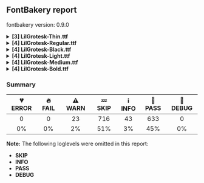 ## FontBakery report

fontbakery version: 0.9.0

<details><summary><b>[3] LilGrotesk-Thin.ttf</b></summary><div><details><summary>⚠ <b>WARN:</b> Is there kerning info for non-ligated sequences? (<a href="https://font-bakery.readthedocs.io/en/stable/fontbakery/profiles/googlefonts.html#com.google.fonts/check/kerning_for_non_ligated_sequences">com.google.fonts/check/kerning_for_non_ligated_sequences</a>)</summary><div>


* ⚠ **WARN** GPOS table lacks kerning info for the following non-ligated sequences:

	- f + f

	- f + l

	- l + f

	- f + i

	- i + l [code: lacks-kern-info]
</div></details><details><summary>⚠ <b>WARN:</b> Check if each glyph has the recommended amount of contours. (<a href="https://font-bakery.readthedocs.io/en/stable/fontbakery/profiles/universal.html#com.google.fonts/check/contour_count">com.google.fonts/check/contour_count</a>)</summary><div>


* ⚠ **WARN** This check inspects the glyph outlines and detects the total number of contours in each of them. The expected values are infered from the typical ammounts of contours observed in a large collection of reference font families. The divergences listed below may simply indicate a significantly different design on some of your glyphs. On the other hand, some of these may flag actual bugs in the font such as glyphs mapped to an incorrect codepoint. Please consider reviewing the design and codepoint assignment of these to make sure they are correct.

The following glyphs do not have the recommended number of contours:

	- Glyph name: ae	Contours detected: 4	Expected: 3

	- Glyph name: aogonek	Contours detected: 3	Expected: 2

	- Glyph name: dcroat	Contours detected: 3	Expected: 2

	- Glyph name: eogonek	Contours detected: 3	Expected: 2

	- Glyph name: hbar	Contours detected: 2	Expected: 1

	- Glyph name: Ldot	Contours detected: 1	Expected: 2

	- Glyph name: Tbar	Contours detected: 2	Expected: 1

	- Glyph name: tbar	Contours detected: 2	Expected: 1

	- Glyph name: Uogonek	Contours detected: 2	Expected: 1

	- Glyph name: uogonek	Contours detected: 2	Expected: 1

	- Glyph name: uni01EA	Contours detected: 3	Expected: 2

	- Glyph name: uni01EB	Contours detected: 3	Expected: 2

	- Glyph name: aeacute	Contours detected: 5	Expected: 4

	- Glyph name: uni1E08	Contours detected: 3	Expected: 2

	- Glyph name: uni1E09	Contours detected: 3	Expected: 2

	- Glyph name: uni1E1C	Contours detected: 3	Expected: 2

	- Glyph name: uni1E1D	Contours detected: 4	Expected: 3

	- Glyph name: quotedblbase	Contours detected: 1	Expected: 2

	- Glyph name: Ldot	Contours detected: 1	Expected: 2

	- Glyph name: Tbar	Contours detected: 2	Expected: 1

	- Glyph name: Uogonek	Contours detected: 2	Expected: 1

	- Glyph name: ae	Contours detected: 4	Expected: 3

	- Glyph name: aeacute	Contours detected: 5	Expected: 4

	- Glyph name: aogonek	Contours detected: 3	Expected: 2

	- Glyph name: dcroat	Contours detected: 3	Expected: 2

	- Glyph name: eogonek	Contours detected: 3	Expected: 2

	- Glyph name: fi	Contours detected: 2	Expected: 3

	- Glyph name: hbar	Contours detected: 2	Expected: 1

	- Glyph name: quotedblbase	Contours detected: 1	Expected: 2

	- Glyph name: tbar	Contours detected: 2	Expected: 1

	- Glyph name: uni1E08	Contours detected: 3	Expected: 2

	- Glyph name: uni1E09	Contours detected: 3	Expected: 2

	- Glyph name: uni1E1C	Contours detected: 3	Expected: 2

	- Glyph name: uni1E1D	Contours detected: 4	Expected: 3

	- Glyph name: uogonek	Contours detected: 2	Expected: 1
 [code: contour-count]
</div></details><details><summary>⚠ <b>WARN:</b> Do outlines contain any jaggy segments? (<a href="https://font-bakery.readthedocs.io/en/stable/fontbakery/profiles/<Section: Outline Correctness Checks>.html#com.google.fonts/check/outline_jaggy_segments">com.google.fonts/check/outline_jaggy_segments</a>)</summary><div>


* ⚠ **WARN** The following glyphs have jaggy segments:

	* a (U+0061): L<<390.0,0.0>--<390.0,144.0>>/B<<390.0,144.0>-<384.0,106.0>-<361.0,71.5>> = 8.972626614896358

	* aacute (U+00E1): L<<390.0,0.0>--<390.0,144.0>>/B<<390.0,144.0>-<384.0,106.0>-<361.0,71.5>> = 8.972626614896358

	* abreve (U+0103): L<<390.0,0.0>--<390.0,144.0>>/B<<390.0,144.0>-<384.0,106.0>-<361.0,71.5>> = 8.972626614896358

	* acircumflex (U+00E2): L<<390.0,0.0>--<390.0,144.0>>/B<<390.0,144.0>-<384.0,106.0>-<361.0,71.5>> = 8.972626614896358

	* adieresis (U+00E4): L<<390.0,0.0>--<390.0,144.0>>/B<<390.0,144.0>-<384.0,106.0>-<361.0,71.5>> = 8.972626614896358

	* ae (U+00E6): L<<390.0,0.0>--<390.0,144.0>>/B<<390.0,144.0>-<384.0,106.0>-<361.0,71.5>> = 8.972626614896358

	* aeacute (U+01FD): L<<390.0,0.0>--<390.0,144.0>>/B<<390.0,144.0>-<384.0,106.0>-<361.0,71.5>> = 8.972626614896358

	* agrave (U+00E0): L<<390.0,0.0>--<390.0,144.0>>/B<<390.0,144.0>-<384.0,106.0>-<361.0,71.5>> = 8.972626614896358

	* amacron (U+0101): L<<390.0,0.0>--<390.0,144.0>>/B<<390.0,144.0>-<384.0,106.0>-<361.0,71.5>> = 8.972626614896358

	* aogonek (U+0105): L<<390.0,0.0>--<390.0,144.0>>/B<<390.0,144.0>-<384.0,106.0>-<361.0,71.5>> = 8.972626614896358

	* aring (U+00E5): L<<390.0,0.0>--<390.0,144.0>>/B<<390.0,144.0>-<384.0,106.0>-<361.0,71.5>> = 8.972626614896358

	* aringacute (U+01FB): L<<390.0,0.0>--<390.0,144.0>>/B<<390.0,144.0>-<384.0,106.0>-<361.0,71.5>> = 8.972626614896358

	* atilde (U+00E3): L<<390.0,0.0>--<390.0,144.0>>/B<<390.0,144.0>-<384.0,106.0>-<361.0,71.5>> = 8.972626614896358

	* r (U+0072): L<<117.0,500.0>--<117.0,382.0>>/B<<117.0,382.0>-<132.0,451.0>-<169.0,478.5>> = 12.2647737278924

	* racute (U+0155): L<<117.0,500.0>--<117.0,382.0>>/B<<117.0,382.0>-<132.0,451.0>-<169.0,478.5>> = 12.2647737278924

	* rcaron (U+0159): L<<117.0,500.0>--<117.0,382.0>>/B<<117.0,382.0>-<132.0,451.0>-<169.0,478.5>> = 12.2647737278924

	* rmacronbelow (U+1E5F): L<<117.0,500.0>--<117.0,382.0>>/B<<117.0,382.0>-<132.0,451.0>-<169.0,478.5>> = 12.2647737278924

	* uni0157 (U+0157): L<<117.0,500.0>--<117.0,382.0>>/B<<117.0,382.0>-<132.0,451.0>-<169.0,478.5>> = 12.2647737278924

	* uni01CE (U+01CE): L<<390.0,0.0>--<390.0,144.0>>/B<<390.0,144.0>-<384.0,106.0>-<361.0,71.5>> = 8.972626614896358

	* uni1E5B (U+1E5B): L<<117.0,500.0>--<117.0,382.0>>/B<<117.0,382.0>-<132.0,451.0>-<169.0,478.5>> = 12.2647737278924

	* uni1EA1 (U+1EA1): L<<390.0,0.0>--<390.0,144.0>>/B<<390.0,144.0>-<384.0,106.0>-<361.0,71.5>> = 8.972626614896358 [code: found-jaggy-segments]
</div></details><br></div></details><details><summary><b>[4] LilGrotesk-Regular.ttf</b></summary><div><details><summary>⚠ <b>WARN:</b> Is there kerning info for non-ligated sequences? (<a href="https://font-bakery.readthedocs.io/en/stable/fontbakery/profiles/googlefonts.html#com.google.fonts/check/kerning_for_non_ligated_sequences">com.google.fonts/check/kerning_for_non_ligated_sequences</a>)</summary><div>


* ⚠ **WARN** GPOS table lacks kerning info for the following non-ligated sequences:

	- f + f

	- f + l

	- l + f

	- f + i

	- i + l [code: lacks-kern-info]
</div></details><details><summary>⚠ <b>WARN:</b> Check if each glyph has the recommended amount of contours. (<a href="https://font-bakery.readthedocs.io/en/stable/fontbakery/profiles/universal.html#com.google.fonts/check/contour_count">com.google.fonts/check/contour_count</a>)</summary><div>


* ⚠ **WARN** This check inspects the glyph outlines and detects the total number of contours in each of them. The expected values are infered from the typical ammounts of contours observed in a large collection of reference font families. The divergences listed below may simply indicate a significantly different design on some of your glyphs. On the other hand, some of these may flag actual bugs in the font such as glyphs mapped to an incorrect codepoint. Please consider reviewing the design and codepoint assignment of these to make sure they are correct.

The following glyphs do not have the recommended number of contours:

	- Glyph name: ae	Contours detected: 4	Expected: 3

	- Glyph name: aogonek	Contours detected: 3	Expected: 2

	- Glyph name: dcroat	Contours detected: 3	Expected: 2

	- Glyph name: eogonek	Contours detected: 3	Expected: 2

	- Glyph name: hbar	Contours detected: 2	Expected: 1

	- Glyph name: Ldot	Contours detected: 1	Expected: 2

	- Glyph name: Tbar	Contours detected: 2	Expected: 1

	- Glyph name: tbar	Contours detected: 2	Expected: 1

	- Glyph name: Uogonek	Contours detected: 2	Expected: 1

	- Glyph name: uogonek	Contours detected: 2	Expected: 1

	- Glyph name: uni01EA	Contours detected: 3	Expected: 2

	- Glyph name: uni01EB	Contours detected: 3	Expected: 2

	- Glyph name: aeacute	Contours detected: 5	Expected: 4

	- Glyph name: uni1E08	Contours detected: 3	Expected: 2

	- Glyph name: uni1E09	Contours detected: 3	Expected: 2

	- Glyph name: uni1E1C	Contours detected: 3	Expected: 2

	- Glyph name: uni1E1D	Contours detected: 4	Expected: 3

	- Glyph name: quotedblbase	Contours detected: 1	Expected: 2

	- Glyph name: Ldot	Contours detected: 1	Expected: 2

	- Glyph name: Tbar	Contours detected: 2	Expected: 1

	- Glyph name: Uogonek	Contours detected: 2	Expected: 1

	- Glyph name: ae	Contours detected: 4	Expected: 3

	- Glyph name: aeacute	Contours detected: 5	Expected: 4

	- Glyph name: aogonek	Contours detected: 3	Expected: 2

	- Glyph name: dcroat	Contours detected: 3	Expected: 2

	- Glyph name: eogonek	Contours detected: 3	Expected: 2

	- Glyph name: fi	Contours detected: 2	Expected: 3

	- Glyph name: hbar	Contours detected: 2	Expected: 1

	- Glyph name: quotedblbase	Contours detected: 1	Expected: 2

	- Glyph name: tbar	Contours detected: 2	Expected: 1

	- Glyph name: uni1E08	Contours detected: 3	Expected: 2

	- Glyph name: uni1E09	Contours detected: 3	Expected: 2

	- Glyph name: uni1E1C	Contours detected: 3	Expected: 2

	- Glyph name: uni1E1D	Contours detected: 4	Expected: 3

	- Glyph name: uogonek	Contours detected: 2	Expected: 1
 [code: contour-count]
</div></details><details><summary>⚠ <b>WARN:</b> Are any segments inordinately short? (<a href="https://font-bakery.readthedocs.io/en/stable/fontbakery/profiles/<Section: Outline Correctness Checks>.html#com.google.fonts/check/outline_short_segments">com.google.fonts/check/outline_short_segments</a>)</summary><div>


* ⚠ **WARN** The following glyphs have segments which seem very short:

	* section (U+00A7) contains a short segment B<<468.5,705.5>-<481.0,693.0>-<482.0,692.0>>

	* germandbls (U+00DF) contains a short segment L<<354.0,416.0>--<376.0,416.0>>

	* Eng (U+014A) contains a short segment B<<514.0,-140.0>-<526.0,-140.0>-<535.0,-130.5>>

	* uni019D (U+019D) contains a short segment B<<50.0,-140.0>-<62.0,-140.0>-<71.0,-130.5>>

	* uni2325 (U+2325) contains a short segment B<<212.0,492.0>-<217.0,492.0>-<219.0,487.0>> [code: found-short-segments]
</div></details><details><summary>⚠ <b>WARN:</b> Do outlines contain any jaggy segments? (<a href="https://font-bakery.readthedocs.io/en/stable/fontbakery/profiles/<Section: Outline Correctness Checks>.html#com.google.fonts/check/outline_jaggy_segments">com.google.fonts/check/outline_jaggy_segments</a>)</summary><div>


* ⚠ **WARN** The following glyphs have jaggy segments:

	* a (U+0061): L<<364.0,0.0>--<364.0,106.0>>/B<<364.0,106.0>-<354.0,62.0>-<314.5,28.0>> = 12.80426606528674

	* aacute (U+00E1): L<<364.0,0.0>--<364.0,106.0>>/B<<364.0,106.0>-<354.0,62.0>-<314.5,28.0>> = 12.80426606528674

	* abreve (U+0103): L<<364.0,0.0>--<364.0,106.0>>/B<<364.0,106.0>-<354.0,62.0>-<314.5,28.0>> = 12.80426606528674

	* acircumflex (U+00E2): L<<364.0,0.0>--<364.0,106.0>>/B<<364.0,106.0>-<354.0,62.0>-<314.5,28.0>> = 12.80426606528674

	* adieresis (U+00E4): L<<364.0,0.0>--<364.0,106.0>>/B<<364.0,106.0>-<354.0,62.0>-<314.5,28.0>> = 12.80426606528674

	* ae (U+00E6): L<<364.0,0.0>--<364.0,106.0>>/B<<364.0,106.0>-<354.0,62.0>-<314.5,28.0>> = 12.80426606528674

	* aeacute (U+01FD): L<<364.0,0.0>--<364.0,106.0>>/B<<364.0,106.0>-<354.0,62.0>-<314.5,28.0>> = 12.80426606528674

	* agrave (U+00E0): L<<364.0,0.0>--<364.0,106.0>>/B<<364.0,106.0>-<354.0,62.0>-<314.5,28.0>> = 12.80426606528674

	* amacron (U+0101): L<<364.0,0.0>--<364.0,106.0>>/B<<364.0,106.0>-<354.0,62.0>-<314.5,28.0>> = 12.80426606528674

	* aogonek (U+0105): L<<364.0,0.0>--<364.0,106.0>>/B<<364.0,106.0>-<354.0,62.0>-<314.5,28.0>> = 12.80426606528674

	* aring (U+00E5): L<<364.0,0.0>--<364.0,106.0>>/B<<364.0,106.0>-<354.0,62.0>-<314.5,28.0>> = 12.80426606528674

	* aringacute (U+01FB): L<<364.0,0.0>--<364.0,106.0>>/B<<364.0,106.0>-<354.0,62.0>-<314.5,28.0>> = 12.80426606528674

	* atilde (U+00E3): L<<364.0,0.0>--<364.0,106.0>>/B<<364.0,106.0>-<354.0,62.0>-<314.5,28.0>> = 12.80426606528674

	* uni01CE (U+01CE): L<<364.0,0.0>--<364.0,106.0>>/B<<364.0,106.0>-<354.0,62.0>-<314.5,28.0>> = 12.80426606528674

	* uni1EA1 (U+1EA1): L<<364.0,0.0>--<364.0,106.0>>/B<<364.0,106.0>-<354.0,62.0>-<314.5,28.0>> = 12.80426606528674 [code: found-jaggy-segments]
</div></details><br></div></details><details><summary><b>[4] LilGrotesk-Black.ttf</b></summary><div><details><summary>⚠ <b>WARN:</b> Is there kerning info for non-ligated sequences? (<a href="https://font-bakery.readthedocs.io/en/stable/fontbakery/profiles/googlefonts.html#com.google.fonts/check/kerning_for_non_ligated_sequences">com.google.fonts/check/kerning_for_non_ligated_sequences</a>)</summary><div>


* ⚠ **WARN** GPOS table lacks kerning info for the following non-ligated sequences:

	- f + f

	- f + l

	- l + f

	- f + i

	- i + l [code: lacks-kern-info]
</div></details><details><summary>⚠ <b>WARN:</b> Check if each glyph has the recommended amount of contours. (<a href="https://font-bakery.readthedocs.io/en/stable/fontbakery/profiles/universal.html#com.google.fonts/check/contour_count">com.google.fonts/check/contour_count</a>)</summary><div>


* ⚠ **WARN** This check inspects the glyph outlines and detects the total number of contours in each of them. The expected values are infered from the typical ammounts of contours observed in a large collection of reference font families. The divergences listed below may simply indicate a significantly different design on some of your glyphs. On the other hand, some of these may flag actual bugs in the font such as glyphs mapped to an incorrect codepoint. Please consider reviewing the design and codepoint assignment of these to make sure they are correct.

The following glyphs do not have the recommended number of contours:

	- Glyph name: ae	Contours detected: 4	Expected: 3

	- Glyph name: aogonek	Contours detected: 3	Expected: 2

	- Glyph name: dcroat	Contours detected: 3	Expected: 2

	- Glyph name: eogonek	Contours detected: 3	Expected: 2

	- Glyph name: hbar	Contours detected: 2	Expected: 1

	- Glyph name: Ldot	Contours detected: 1	Expected: 2

	- Glyph name: Tbar	Contours detected: 2	Expected: 1

	- Glyph name: tbar	Contours detected: 2	Expected: 1

	- Glyph name: Uogonek	Contours detected: 2	Expected: 1

	- Glyph name: uogonek	Contours detected: 2	Expected: 1

	- Glyph name: uni01EA	Contours detected: 3	Expected: 2

	- Glyph name: uni01EB	Contours detected: 3	Expected: 2

	- Glyph name: aeacute	Contours detected: 5	Expected: 4

	- Glyph name: uni1E08	Contours detected: 3	Expected: 2

	- Glyph name: uni1E09	Contours detected: 3	Expected: 2

	- Glyph name: uni1E1C	Contours detected: 3	Expected: 2

	- Glyph name: uni1E1D	Contours detected: 4	Expected: 3

	- Glyph name: quotedblbase	Contours detected: 1	Expected: 2

	- Glyph name: Ldot	Contours detected: 1	Expected: 2

	- Glyph name: Tbar	Contours detected: 2	Expected: 1

	- Glyph name: Uogonek	Contours detected: 2	Expected: 1

	- Glyph name: ae	Contours detected: 4	Expected: 3

	- Glyph name: aeacute	Contours detected: 5	Expected: 4

	- Glyph name: aogonek	Contours detected: 3	Expected: 2

	- Glyph name: dcroat	Contours detected: 3	Expected: 2

	- Glyph name: eogonek	Contours detected: 3	Expected: 2

	- Glyph name: fi	Contours detected: 2	Expected: 3

	- Glyph name: hbar	Contours detected: 2	Expected: 1

	- Glyph name: quotedblbase	Contours detected: 1	Expected: 2

	- Glyph name: tbar	Contours detected: 2	Expected: 1

	- Glyph name: uni1E08	Contours detected: 3	Expected: 2

	- Glyph name: uni1E09	Contours detected: 3	Expected: 2

	- Glyph name: uni1E1C	Contours detected: 3	Expected: 2

	- Glyph name: uni1E1D	Contours detected: 4	Expected: 3

	- Glyph name: uogonek	Contours detected: 2	Expected: 1
 [code: contour-count]
</div></details><details><summary>⚠ <b>WARN:</b> Are any segments inordinately short? (<a href="https://font-bakery.readthedocs.io/en/stable/fontbakery/profiles/<Section: Outline Correctness Checks>.html#com.google.fonts/check/outline_short_segments">com.google.fonts/check/outline_short_segments</a>)</summary><div>


* ⚠ **WARN** The following glyphs have segments which seem very short:

	* dollar (U+0024) contains a short segment B<<388.0,535.0>-<387.0,537.0>-<375.5,549.0>>

	* at (U+0040) contains a short segment B<<608.0,305.5>-<630.0,302.0>-<645.0,298.0>>

	* at (U+0040) contains a short segment B<<645.0,303.0>-<645.0,325.0>-<627.0,340.0>>

	* at (U+0040) contains a short segment B<<809.0,117.0>-<824.0,100.0>-<844.0,100.0>>

	* at (U+0040) contains a short segment B<<713.0,54.0>-<705.0,75.0>-<705.0,91.0>>

	* asciitilde (U+007E) contains a short segment B<<455.0,363.0>-<457.0,363.0>-<464.0,365.0>>

	* sterling (U+00A3) contains a short segment B<<130.0,185.0>-<131.0,190.0>-<131.0,194.5>>

	* sterling (U+00A3) contains a short segment B<<131.0,194.5>-<131.0,199.0>-<131.0,203.0>>

	* section (U+00A7) contains a short segment B<<481.5,688.0>-<495.0,675.0>-<495.0,675.0>>

	* section (U+00A7) contains a short segment B<<376.0,583.0>-<374.0,585.0>-<364.0,594.5>>

	* cedilla (U+00B8) contains a short segment L<<296.0,-48.0>--<299.0,-48.0>>

	* Ccedilla (U+00C7) contains a short segment L<<372.0,-50.0>--<375.0,-50.0>>

	* germandbls (U+00DF) contains a short segment L<<423.0,443.0>--<447.0,443.0>>

	* ccedilla (U+00E7) contains a short segment L<<278.0,-48.0>--<281.0,-48.0>>

	* eth (U+00F0) contains a short segment B<<294.0,503.0>-<294.0,503.0>-<294.5,504.0>>

	* eth (U+00F0) contains a short segment B<<294.5,504.0>-<295.0,505.0>-<293.0,506.0>>

	* Eng (U+014A) contains a short segment B<<494.0,-65.0>-<506.0,-65.0>-<513.5,-57.5>>

	* OE (U+0152) contains a short segment L<<504.0,0.0>--<504.0,18.0>>

	* Scedilla (U+015E) contains a short segment L<<278.0,-48.0>--<281.0,-48.0>>

	* scedilla (U+015F) contains a short segment L<<238.0,-48.0>--<241.0,-48.0>>

	* uni0162 (U+0162) contains a short segment L<<328.0,-48.0>--<331.0,-48.0>>

	* uni0163 (U+0163) contains a short segment L<<218.0,-48.0>--<221.0,-48.0>>

	* uni019D (U+019D) contains a short segment B<<54.0,-65.0>-<66.0,-65.0>-<73.0,-57.5>>

	* uni0327 (U+0327) contains a short segment L<<296.0,-48.0>--<299.0,-48.0>>

	* uni1E08 (U+1E08) contains a short segment L<<372.0,-50.0>--<375.0,-50.0>>

	* uni1E09 (U+1E09) contains a short segment L<<278.0,-48.0>--<281.0,-48.0>>

	* uni1E1C (U+1E1C) contains a short segment L<<340.0,-48.0>--<343.0,-48.0>>

	* uni1E1D (U+1E1D) contains a short segment L<<296.0,-48.0>--<299.0,-48.0>>

	* Euro (U+20AC) contains a short segment B<<146.0,324.0>-<145.0,330.0>-<145.0,336.5>>

	* Euro (U+20AC) contains a short segment B<<145.0,336.5>-<145.0,343.0>-<145.0,349.0>>

	* Euro (U+20AC) contains a short segment B<<145.0,349.0>-<145.0,357.0>-<145.5,365.5>>

	* Euro (U+20AC) contains a short segment B<<145.5,365.5>-<146.0,374.0>-<147.0,381.0>>

	* Euro (U+20AC) contains a short segment B<<302.0,381.0>-<301.0,374.0>-<300.5,365.5>>

	* Euro (U+20AC) contains a short segment B<<300.5,365.5>-<300.0,357.0>-<300.0,349.0>>

	* Euro (U+20AC) contains a short segment B<<300.0,349.0>-<300.0,343.0>-<300.0,336.5>>

	* Euro (U+20AC) contains a short segment B<<300.0,336.5>-<300.0,330.0>-<301.0,324.0>>

	* partialdiff (U+2202) contains a short segment B<<283.0,571.0>-<290.0,571.0>-<296.5,571.0>>

	* partialdiff (U+2202) contains a short segment B<<296.5,571.0>-<303.0,571.0>-<310.0,571.0>>

	* integral (U+222B) contains a short segment B<<141.0,12.0>-<147.0,10.0>-<154.0,10.0>>

	* integral (U+222B) contains a short segment B<<154.0,10.0>-<162.0,10.0>-<165.5,17.5>>

	* uni2325 (U+2325) contains a short segment B<<212.0,492.0>-<217.0,492.0>-<219.0,487.0>>

	* fi (U+FB01) contains a short segment B<<270.0,581.0>-<262.0,581.0>-<252.5,572.0>> [code: found-short-segments]
</div></details><details><summary>⚠ <b>WARN:</b> Do outlines contain any jaggy segments? (<a href="https://font-bakery.readthedocs.io/en/stable/fontbakery/profiles/<Section: Outline Correctness Checks>.html#com.google.fonts/check/outline_jaggy_segments">com.google.fonts/check/outline_jaggy_segments</a>)</summary><div>


* ⚠ **WARN** The following glyphs have jaggy segments:

	* trademark (U+2122): L<<577.0,393.0>--<556.0,499.0>>/L<<556.0,499.0>--<556.0,338.0>> = 11.205947507402552

	* trademark (U+2122): L<<696.0,338.0>--<696.0,499.0>>/L<<696.0,499.0>--<678.0,393.0>> = 9.637538112930923 [code: found-jaggy-segments]
</div></details><br></div></details><details><summary><b>[4] LilGrotesk-Light.ttf</b></summary><div><details><summary>⚠ <b>WARN:</b> Is there kerning info for non-ligated sequences? (<a href="https://font-bakery.readthedocs.io/en/stable/fontbakery/profiles/googlefonts.html#com.google.fonts/check/kerning_for_non_ligated_sequences">com.google.fonts/check/kerning_for_non_ligated_sequences</a>)</summary><div>


* ⚠ **WARN** GPOS table lacks kerning info for the following non-ligated sequences:

	- f + f

	- f + l

	- l + f

	- f + i

	- i + l [code: lacks-kern-info]
</div></details><details><summary>⚠ <b>WARN:</b> Check if each glyph has the recommended amount of contours. (<a href="https://font-bakery.readthedocs.io/en/stable/fontbakery/profiles/universal.html#com.google.fonts/check/contour_count">com.google.fonts/check/contour_count</a>)</summary><div>


* ⚠ **WARN** This check inspects the glyph outlines and detects the total number of contours in each of them. The expected values are infered from the typical ammounts of contours observed in a large collection of reference font families. The divergences listed below may simply indicate a significantly different design on some of your glyphs. On the other hand, some of these may flag actual bugs in the font such as glyphs mapped to an incorrect codepoint. Please consider reviewing the design and codepoint assignment of these to make sure they are correct.

The following glyphs do not have the recommended number of contours:

	- Glyph name: ae	Contours detected: 4	Expected: 3

	- Glyph name: aogonek	Contours detected: 3	Expected: 2

	- Glyph name: dcroat	Contours detected: 3	Expected: 2

	- Glyph name: eogonek	Contours detected: 3	Expected: 2

	- Glyph name: hbar	Contours detected: 2	Expected: 1

	- Glyph name: Ldot	Contours detected: 1	Expected: 2

	- Glyph name: Tbar	Contours detected: 2	Expected: 1

	- Glyph name: tbar	Contours detected: 2	Expected: 1

	- Glyph name: Uogonek	Contours detected: 2	Expected: 1

	- Glyph name: uogonek	Contours detected: 2	Expected: 1

	- Glyph name: uni01EA	Contours detected: 3	Expected: 2

	- Glyph name: uni01EB	Contours detected: 3	Expected: 2

	- Glyph name: aeacute	Contours detected: 5	Expected: 4

	- Glyph name: uni1E08	Contours detected: 3	Expected: 2

	- Glyph name: uni1E09	Contours detected: 3	Expected: 2

	- Glyph name: uni1E1C	Contours detected: 3	Expected: 2

	- Glyph name: uni1E1D	Contours detected: 4	Expected: 3

	- Glyph name: quotedblbase	Contours detected: 1	Expected: 2

	- Glyph name: Ldot	Contours detected: 1	Expected: 2

	- Glyph name: Tbar	Contours detected: 2	Expected: 1

	- Glyph name: Uogonek	Contours detected: 2	Expected: 1

	- Glyph name: ae	Contours detected: 4	Expected: 3

	- Glyph name: aeacute	Contours detected: 5	Expected: 4

	- Glyph name: aogonek	Contours detected: 3	Expected: 2

	- Glyph name: dcroat	Contours detected: 3	Expected: 2

	- Glyph name: eogonek	Contours detected: 3	Expected: 2

	- Glyph name: fi	Contours detected: 2	Expected: 3

	- Glyph name: hbar	Contours detected: 2	Expected: 1

	- Glyph name: quotedblbase	Contours detected: 1	Expected: 2

	- Glyph name: tbar	Contours detected: 2	Expected: 1

	- Glyph name: uni1E08	Contours detected: 3	Expected: 2

	- Glyph name: uni1E09	Contours detected: 3	Expected: 2

	- Glyph name: uni1E1C	Contours detected: 3	Expected: 2

	- Glyph name: uni1E1D	Contours detected: 4	Expected: 3

	- Glyph name: uogonek	Contours detected: 2	Expected: 1
 [code: contour-count]
</div></details><details><summary>⚠ <b>WARN:</b> Are any segments inordinately short? (<a href="https://font-bakery.readthedocs.io/en/stable/fontbakery/profiles/<Section: Outline Correctness Checks>.html#com.google.fonts/check/outline_short_segments">com.google.fonts/check/outline_short_segments</a>)</summary><div>


* ⚠ **WARN** The following glyphs have segments which seem very short:

	* dollar (U+0024) contains a short segment B<<471.0,645.5>-<482.0,634.0>-<482.0,634.0>>

	* dollar (U+0024) contains a short segment B<<439.0,603.0>-<438.0,605.0>-<427.0,617.0>>

	* ampersand (U+0026) contains a short segment B<<230.0,377.0>-<229.0,378.0>-<228.0,379.0>>

	* comma (U+002C) contains a short segment B<<133.0,42.0>-<133.0,41.0>-<133.0,41.0>>

	* semicolon (U+003B) contains a short segment B<<133.0,42.0>-<133.0,41.0>-<133.0,41.0>>

	* sterling (U+00A3) contains a short segment B<<600.0,57.0>-<599.0,52.0>-<592.0,38.5>>

	* section (U+00A7) contains a short segment B<<466.0,708.5>-<479.0,696.0>-<480.0,695.0>>

	* germandbls (U+00DF) contains a short segment L<<341.0,411.0>--<362.0,411.0>>

	* Eng (U+014A) contains a short segment B<<518.0,-154.0>-<530.0,-154.0>-<539.0,-144.5>>

	* uni019D (U+019D) contains a short segment B<<49.0,-154.0>-<61.0,-154.0>-<70.5,-144.5>>

	* Euro (U+20AC) contains a short segment B<<115.0,349.0>-<115.0,356.0>-<115.0,362.0>>

	* Euro (U+20AC) contains a short segment B<<115.0,362.0>-<115.0,368.0>-<115.0,375.0>>

	* Euro (U+20AC) contains a short segment B<<169.0,375.0>-<169.0,368.0>-<169.0,362.0>>

	* Euro (U+20AC) contains a short segment B<<169.0,362.0>-<169.0,356.0>-<169.0,349.0>>

	* summation (U+2211) contains a short segment L<<422.0,359.0>--<422.0,337.0>>

	* radical (U+221A) contains a short segment L<<379.0,-6.0>--<363.0,-6.0>>

	* uni2325 (U+2325) contains a short segment B<<212.0,492.0>-<217.0,492.0>-<219.0,487.0>> [code: found-short-segments]
</div></details><details><summary>⚠ <b>WARN:</b> Do outlines contain any jaggy segments? (<a href="https://font-bakery.readthedocs.io/en/stable/fontbakery/profiles/<Section: Outline Correctness Checks>.html#com.google.fonts/check/outline_jaggy_segments">com.google.fonts/check/outline_jaggy_segments</a>)</summary><div>


* ⚠ **WARN** The following glyphs have jaggy segments:

	* a (U+0061): L<<373.0,0.0>--<373.0,119.0>>/B<<373.0,119.0>-<366.0,86.0>-<345.5,57.5>> = 11.976132444203333

	* aacute (U+00E1): L<<373.0,0.0>--<373.0,119.0>>/B<<373.0,119.0>-<366.0,86.0>-<345.5,57.5>> = 11.976132444203333

	* abreve (U+0103): L<<373.0,0.0>--<373.0,119.0>>/B<<373.0,119.0>-<366.0,86.0>-<345.5,57.5>> = 11.976132444203333

	* acircumflex (U+00E2): L<<373.0,0.0>--<373.0,119.0>>/B<<373.0,119.0>-<366.0,86.0>-<345.5,57.5>> = 11.976132444203333

	* adieresis (U+00E4): L<<373.0,0.0>--<373.0,119.0>>/B<<373.0,119.0>-<366.0,86.0>-<345.5,57.5>> = 11.976132444203333

	* ae (U+00E6): L<<373.0,0.0>--<373.0,119.0>>/B<<373.0,119.0>-<366.0,86.0>-<345.5,57.5>> = 11.976132444203333

	* aeacute (U+01FD): L<<373.0,0.0>--<373.0,119.0>>/B<<373.0,119.0>-<366.0,86.0>-<345.5,57.5>> = 11.976132444203333

	* agrave (U+00E0): L<<373.0,0.0>--<373.0,119.0>>/B<<373.0,119.0>-<366.0,86.0>-<345.5,57.5>> = 11.976132444203333

	* amacron (U+0101): L<<373.0,0.0>--<373.0,119.0>>/B<<373.0,119.0>-<366.0,86.0>-<345.5,57.5>> = 11.976132444203333

	* aogonek (U+0105): L<<373.0,0.0>--<373.0,119.0>>/B<<373.0,119.0>-<366.0,86.0>-<345.5,57.5>> = 11.976132444203333

	* aring (U+00E5): L<<373.0,0.0>--<373.0,119.0>>/B<<373.0,119.0>-<366.0,86.0>-<345.5,57.5>> = 11.976132444203333

	* aringacute (U+01FB): L<<373.0,0.0>--<373.0,119.0>>/B<<373.0,119.0>-<366.0,86.0>-<345.5,57.5>> = 11.976132444203333

	* atilde (U+00E3): L<<373.0,0.0>--<373.0,119.0>>/B<<373.0,119.0>-<366.0,86.0>-<345.5,57.5>> = 11.976132444203333

	* uni01CE (U+01CE): L<<373.0,0.0>--<373.0,119.0>>/B<<373.0,119.0>-<366.0,86.0>-<345.5,57.5>> = 11.976132444203333

	* uni1EA1 (U+1EA1): L<<373.0,0.0>--<373.0,119.0>>/B<<373.0,119.0>-<366.0,86.0>-<345.5,57.5>> = 11.976132444203333 [code: found-jaggy-segments]
</div></details><br></div></details><details><summary><b>[4] LilGrotesk-Medium.ttf</b></summary><div><details><summary>⚠ <b>WARN:</b> Is there kerning info for non-ligated sequences? (<a href="https://font-bakery.readthedocs.io/en/stable/fontbakery/profiles/googlefonts.html#com.google.fonts/check/kerning_for_non_ligated_sequences">com.google.fonts/check/kerning_for_non_ligated_sequences</a>)</summary><div>


* ⚠ **WARN** GPOS table lacks kerning info for the following non-ligated sequences:

	- f + f

	- f + l

	- l + f

	- f + i

	- i + l [code: lacks-kern-info]
</div></details><details><summary>⚠ <b>WARN:</b> Check if each glyph has the recommended amount of contours. (<a href="https://font-bakery.readthedocs.io/en/stable/fontbakery/profiles/universal.html#com.google.fonts/check/contour_count">com.google.fonts/check/contour_count</a>)</summary><div>


* ⚠ **WARN** This check inspects the glyph outlines and detects the total number of contours in each of them. The expected values are infered from the typical ammounts of contours observed in a large collection of reference font families. The divergences listed below may simply indicate a significantly different design on some of your glyphs. On the other hand, some of these may flag actual bugs in the font such as glyphs mapped to an incorrect codepoint. Please consider reviewing the design and codepoint assignment of these to make sure they are correct.

The following glyphs do not have the recommended number of contours:

	- Glyph name: ae	Contours detected: 4	Expected: 3

	- Glyph name: aogonek	Contours detected: 3	Expected: 2

	- Glyph name: dcroat	Contours detected: 3	Expected: 2

	- Glyph name: eogonek	Contours detected: 3	Expected: 2

	- Glyph name: hbar	Contours detected: 2	Expected: 1

	- Glyph name: Ldot	Contours detected: 1	Expected: 2

	- Glyph name: Tbar	Contours detected: 2	Expected: 1

	- Glyph name: tbar	Contours detected: 2	Expected: 1

	- Glyph name: Uogonek	Contours detected: 2	Expected: 1

	- Glyph name: uogonek	Contours detected: 2	Expected: 1

	- Glyph name: uni01EA	Contours detected: 3	Expected: 2

	- Glyph name: uni01EB	Contours detected: 3	Expected: 2

	- Glyph name: aeacute	Contours detected: 5	Expected: 4

	- Glyph name: uni1E08	Contours detected: 3	Expected: 2

	- Glyph name: uni1E09	Contours detected: 3	Expected: 2

	- Glyph name: uni1E1C	Contours detected: 3	Expected: 2

	- Glyph name: uni1E1D	Contours detected: 4	Expected: 3

	- Glyph name: quotedblbase	Contours detected: 1	Expected: 2

	- Glyph name: Ldot	Contours detected: 1	Expected: 2

	- Glyph name: Tbar	Contours detected: 2	Expected: 1

	- Glyph name: Uogonek	Contours detected: 2	Expected: 1

	- Glyph name: ae	Contours detected: 4	Expected: 3

	- Glyph name: aeacute	Contours detected: 5	Expected: 4

	- Glyph name: aogonek	Contours detected: 3	Expected: 2

	- Glyph name: dcroat	Contours detected: 3	Expected: 2

	- Glyph name: eogonek	Contours detected: 3	Expected: 2

	- Glyph name: fi	Contours detected: 2	Expected: 3

	- Glyph name: hbar	Contours detected: 2	Expected: 1

	- Glyph name: quotedblbase	Contours detected: 1	Expected: 2

	- Glyph name: tbar	Contours detected: 2	Expected: 1

	- Glyph name: uni1E08	Contours detected: 3	Expected: 2

	- Glyph name: uni1E09	Contours detected: 3	Expected: 2

	- Glyph name: uni1E1C	Contours detected: 3	Expected: 2

	- Glyph name: uni1E1D	Contours detected: 4	Expected: 3

	- Glyph name: uogonek	Contours detected: 2	Expected: 1
 [code: contour-count]
</div></details><details><summary>⚠ <b>WARN:</b> Are any segments inordinately short? (<a href="https://font-bakery.readthedocs.io/en/stable/fontbakery/profiles/<Section: Outline Correctness Checks>.html#com.google.fonts/check/outline_short_segments">com.google.fonts/check/outline_short_segments</a>)</summary><div>


* ⚠ **WARN** The following glyphs have segments which seem very short:

	* comma (U+002C) contains a short segment B<<164.0,55.0>-<165.0,55.0>-<164.0,55.0>>

	* semicolon (U+003B) contains a short segment B<<164.0,55.0>-<165.0,55.0>-<164.0,55.0>>

	* sterling (U+00A3) contains a short segment B<<149.0,136.0>-<152.0,145.0>-<154.0,157.0>>

	* section (U+00A7) contains a short segment B<<471.0,701.5>-<484.0,689.0>-<485.0,688.0>>

	* germandbls (U+00DF) contains a short segment L<<369.0,422.0>--<391.0,422.0>>

	* Eng (U+014A) contains a short segment B<<510.0,-124.0>-<522.0,-124.0>-<530.5,-115.0>>

	* uni019D (U+019D) contains a short segment B<<51.0,-124.0>-<63.0,-124.0>-<71.5,-115.0>>

	* Euro (U+20AC) contains a short segment B<<125.0,349.0>-<125.0,356.0>-<125.5,363.0>>

	* Euro (U+20AC) contains a short segment B<<125.5,363.0>-<126.0,370.0>-<126.0,377.0>>

	* Euro (U+20AC) contains a short segment B<<214.0,377.0>-<214.0,370.0>-<214.0,363.0>>

	* Euro (U+20AC) contains a short segment B<<214.0,363.0>-<214.0,356.0>-<214.0,349.0>>

	* uni2325 (U+2325) contains a short segment B<<212.0,492.0>-<217.0,492.0>-<219.0,487.0>> [code: found-short-segments]
</div></details><details><summary>⚠ <b>WARN:</b> Do outlines contain any jaggy segments? (<a href="https://font-bakery.readthedocs.io/en/stable/fontbakery/profiles/<Section: Outline Correctness Checks>.html#com.google.fonts/check/outline_jaggy_segments">com.google.fonts/check/outline_jaggy_segments</a>)</summary><div>


* ⚠ **WARN** The following glyphs have jaggy segments:

	* a (U+0061): L<<354.0,0.0>--<354.0,93.0>>/B<<354.0,93.0>-<344.0,53.0>-<307.0,23.5>> = 14.036243467926484

	* aacute (U+00E1): L<<354.0,0.0>--<354.0,93.0>>/B<<354.0,93.0>-<344.0,53.0>-<307.0,23.5>> = 14.036243467926484

	* abreve (U+0103): L<<354.0,0.0>--<354.0,93.0>>/B<<354.0,93.0>-<344.0,53.0>-<307.0,23.5>> = 14.036243467926484

	* acircumflex (U+00E2): L<<354.0,0.0>--<354.0,93.0>>/B<<354.0,93.0>-<344.0,53.0>-<307.0,23.5>> = 14.036243467926484

	* adieresis (U+00E4): L<<354.0,0.0>--<354.0,93.0>>/B<<354.0,93.0>-<344.0,53.0>-<307.0,23.5>> = 14.036243467926484

	* ae (U+00E6): L<<354.0,0.0>--<354.0,93.0>>/B<<354.0,93.0>-<344.0,53.0>-<307.0,23.5>> = 14.036243467926484

	* aeacute (U+01FD): L<<354.0,0.0>--<354.0,93.0>>/B<<354.0,93.0>-<344.0,53.0>-<307.0,23.5>> = 14.036243467926484

	* agrave (U+00E0): L<<354.0,0.0>--<354.0,93.0>>/B<<354.0,93.0>-<344.0,53.0>-<307.0,23.5>> = 14.036243467926484

	* amacron (U+0101): L<<354.0,0.0>--<354.0,93.0>>/B<<354.0,93.0>-<344.0,53.0>-<307.0,23.5>> = 14.036243467926484

	* aogonek (U+0105): L<<354.0,0.0>--<354.0,93.0>>/B<<354.0,93.0>-<344.0,53.0>-<307.0,23.5>> = 14.036243467926484

	* aring (U+00E5): L<<354.0,0.0>--<354.0,93.0>>/B<<354.0,93.0>-<344.0,53.0>-<307.0,23.5>> = 14.036243467926484

	* aringacute (U+01FB): L<<354.0,0.0>--<354.0,93.0>>/B<<354.0,93.0>-<344.0,53.0>-<307.0,23.5>> = 14.036243467926484

	* atilde (U+00E3): L<<354.0,0.0>--<354.0,93.0>>/B<<354.0,93.0>-<344.0,53.0>-<307.0,23.5>> = 14.036243467926484

	* uni01CE (U+01CE): L<<354.0,0.0>--<354.0,93.0>>/B<<354.0,93.0>-<344.0,53.0>-<307.0,23.5>> = 14.036243467926484

	* uni1EA1 (U+1EA1): L<<354.0,0.0>--<354.0,93.0>>/B<<354.0,93.0>-<344.0,53.0>-<307.0,23.5>> = 14.036243467926484 [code: found-jaggy-segments]
</div></details><br></div></details><details><summary><b>[4] LilGrotesk-Bold.ttf</b></summary><div><details><summary>⚠ <b>WARN:</b> Is there kerning info for non-ligated sequences? (<a href="https://font-bakery.readthedocs.io/en/stable/fontbakery/profiles/googlefonts.html#com.google.fonts/check/kerning_for_non_ligated_sequences">com.google.fonts/check/kerning_for_non_ligated_sequences</a>)</summary><div>


* ⚠ **WARN** GPOS table lacks kerning info for the following non-ligated sequences:

	- f + f

	- f + l

	- l + f

	- f + i

	- i + l [code: lacks-kern-info]
</div></details><details><summary>⚠ <b>WARN:</b> Check if each glyph has the recommended amount of contours. (<a href="https://font-bakery.readthedocs.io/en/stable/fontbakery/profiles/universal.html#com.google.fonts/check/contour_count">com.google.fonts/check/contour_count</a>)</summary><div>


* ⚠ **WARN** This check inspects the glyph outlines and detects the total number of contours in each of them. The expected values are infered from the typical ammounts of contours observed in a large collection of reference font families. The divergences listed below may simply indicate a significantly different design on some of your glyphs. On the other hand, some of these may flag actual bugs in the font such as glyphs mapped to an incorrect codepoint. Please consider reviewing the design and codepoint assignment of these to make sure they are correct.

The following glyphs do not have the recommended number of contours:

	- Glyph name: ae	Contours detected: 4	Expected: 3

	- Glyph name: aogonek	Contours detected: 3	Expected: 2

	- Glyph name: dcroat	Contours detected: 3	Expected: 2

	- Glyph name: eogonek	Contours detected: 3	Expected: 2

	- Glyph name: hbar	Contours detected: 2	Expected: 1

	- Glyph name: Ldot	Contours detected: 1	Expected: 2

	- Glyph name: Tbar	Contours detected: 2	Expected: 1

	- Glyph name: tbar	Contours detected: 2	Expected: 1

	- Glyph name: Uogonek	Contours detected: 2	Expected: 1

	- Glyph name: uogonek	Contours detected: 2	Expected: 1

	- Glyph name: uni01EA	Contours detected: 3	Expected: 2

	- Glyph name: uni01EB	Contours detected: 3	Expected: 2

	- Glyph name: aeacute	Contours detected: 5	Expected: 4

	- Glyph name: uni1E08	Contours detected: 3	Expected: 2

	- Glyph name: uni1E09	Contours detected: 3	Expected: 2

	- Glyph name: uni1E1C	Contours detected: 3	Expected: 2

	- Glyph name: uni1E1D	Contours detected: 4	Expected: 3

	- Glyph name: quotedblbase	Contours detected: 1	Expected: 2

	- Glyph name: Ldot	Contours detected: 1	Expected: 2

	- Glyph name: Tbar	Contours detected: 2	Expected: 1

	- Glyph name: Uogonek	Contours detected: 2	Expected: 1

	- Glyph name: ae	Contours detected: 4	Expected: 3

	- Glyph name: aeacute	Contours detected: 5	Expected: 4

	- Glyph name: aogonek	Contours detected: 3	Expected: 2

	- Glyph name: dcroat	Contours detected: 3	Expected: 2

	- Glyph name: eogonek	Contours detected: 3	Expected: 2

	- Glyph name: fi	Contours detected: 2	Expected: 3

	- Glyph name: hbar	Contours detected: 2	Expected: 1

	- Glyph name: quotedblbase	Contours detected: 1	Expected: 2

	- Glyph name: tbar	Contours detected: 2	Expected: 1

	- Glyph name: uni1E08	Contours detected: 3	Expected: 2

	- Glyph name: uni1E09	Contours detected: 3	Expected: 2

	- Glyph name: uni1E1C	Contours detected: 3	Expected: 2

	- Glyph name: uni1E1D	Contours detected: 4	Expected: 3

	- Glyph name: uogonek	Contours detected: 2	Expected: 1
 [code: contour-count]
</div></details><details><summary>⚠ <b>WARN:</b> Are any segments inordinately short? (<a href="https://font-bakery.readthedocs.io/en/stable/fontbakery/profiles/<Section: Outline Correctness Checks>.html#com.google.fonts/check/outline_short_segments">com.google.fonts/check/outline_short_segments</a>)</summary><div>


* ⚠ **WARN** The following glyphs have segments which seem very short:

	* comma (U+002C) contains a short segment B<<214.0,76.0>-<214.0,75.0>-<214.0,74.0>>

	* semicolon (U+003B) contains a short segment B<<214.0,76.0>-<214.0,75.0>-<214.0,74.0>>

	* at (U+0040) contains a short segment B<<613.0,302.0>-<636.0,299.0>-<652.0,294.0>>

	* at (U+0040) contains a short segment B<<714.5,57.0>-<707.0,79.0>-<707.0,96.0>>

	* section (U+00A7) contains a short segment B<<479.5,690.5>-<493.0,677.0>-<493.0,677.0>>

	* section (U+00A7) contains a short segment B<<383.0,593.0>-<381.0,595.0>-<370.0,605.0>>

	* cedilla (U+00B8) contains a short segment L<<294.0,-49.0>--<301.0,-49.0>>

	* Ccedilla (U+00C7) contains a short segment L<<370.0,-51.0>--<377.0,-51.0>>

	* germandbls (U+00DF) contains a short segment L<<413.0,439.0>--<437.0,439.0>>

	* ccedilla (U+00E7) contains a short segment L<<273.0,-49.0>--<280.0,-49.0>>

	* eth (U+00F0) contains a short segment B<<294.0,498.0>-<303.0,498.0>-<307.0,496.0>>

	* Eng (U+014A) contains a short segment B<<497.0,-76.0>-<509.0,-76.0>-<516.5,-68.0>>

	* OE (U+0152) contains a short segment L<<515.0,0.0>--<515.0,24.0>>

	* Scedilla (U+015E) contains a short segment L<<272.0,-49.0>--<279.0,-49.0>>

	* scedilla (U+015F) contains a short segment L<<229.0,-49.0>--<236.0,-49.0>>

	* uni0162 (U+0162) contains a short segment L<<324.0,-49.0>--<331.0,-49.0>>

	* uni0163 (U+0163) contains a short segment L<<214.0,-49.0>--<221.0,-49.0>>

	* uni019D (U+019D) contains a short segment B<<53.0,-76.0>-<65.0,-76.0>-<72.5,-68.0>>

	* uni0327 (U+0327) contains a short segment L<<294.0,-49.0>--<301.0,-49.0>>

	* uni1E08 (U+1E08) contains a short segment L<<370.0,-51.0>--<377.0,-51.0>>

	* uni1E09 (U+1E09) contains a short segment L<<273.0,-49.0>--<280.0,-49.0>>

	* uni1E1C (U+1E1C) contains a short segment L<<333.0,-49.0>--<340.0,-49.0>>

	* uni1E1D (U+1E1D) contains a short segment L<<292.0,-49.0>--<299.0,-49.0>>

	* Euro (U+20AC) contains a short segment B<<143.0,316.0>-<142.0,324.0>-<141.5,332.5>>

	* Euro (U+20AC) contains a short segment B<<141.5,332.5>-<141.0,341.0>-<141.0,349.0>>

	* Euro (U+20AC) contains a short segment B<<141.0,349.0>-<141.0,357.0>-<141.5,365.0>>

	* Euro (U+20AC) contains a short segment B<<141.5,365.0>-<142.0,373.0>-<143.0,380.0>>

	* Euro (U+20AC) contains a short segment B<<286.0,380.0>-<285.0,373.0>-<284.5,365.0>>

	* Euro (U+20AC) contains a short segment B<<284.5,365.0>-<284.0,357.0>-<284.0,349.0>>

	* Euro (U+20AC) contains a short segment B<<284.0,349.0>-<284.0,341.0>-<284.5,332.5>>

	* Euro (U+20AC) contains a short segment B<<284.5,332.5>-<285.0,324.0>-<286.0,316.0>>

	* uni2325 (U+2325) contains a short segment B<<212.0,492.0>-<217.0,492.0>-<219.0,487.0>> [code: found-short-segments]
</div></details><details><summary>⚠ <b>WARN:</b> Do outlines contain any jaggy segments? (<a href="https://font-bakery.readthedocs.io/en/stable/fontbakery/profiles/<Section: Outline Correctness Checks>.html#com.google.fonts/check/outline_jaggy_segments">com.google.fonts/check/outline_jaggy_segments</a>)</summary><div>


* ⚠ **WARN** The following glyphs have jaggy segments:

	* trademark (U+2122): L<<567.0,393.0>--<537.0,515.0>>/L<<537.0,515.0>--<537.0,341.0>> = 13.81502534126161

	* trademark (U+2122): L<<689.0,341.0>--<689.0,515.0>>/L<<689.0,515.0>--<662.0,393.0>> = 12.479071801927638 [code: found-jaggy-segments]
</div></details><br></div></details>

### Summary

| 💔 ERROR | 🔥 FAIL | ⚠ WARN | 💤 SKIP | ℹ INFO | 🍞 PASS | 🔎 DEBUG |
|:-----:|:----:|:----:|:----:|:----:|:----:|:----:|
| 0 | 0 | 23 | 716 | 43 | 633 | 0 |
| 0% | 0% | 2% | 51% | 3% | 45% | 0% |

**Note:** The following loglevels were omitted in this report:
* **SKIP**
* **INFO**
* **PASS**
* **DEBUG**

